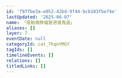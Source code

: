 ```yaml
---
id: '7977be3a-e052-42bd-9f44-bcb103fbe74e'
lastUpdated: '2025-06-07'
name: 「投胎做肿瘤是进饿鬼道」
aliases: []
layer: 7
eventDate: null
categoryId: cat_7hqnYMGY
tagIds: []
timelineEvents: []
relations: []
titledLinks: []
---
```



